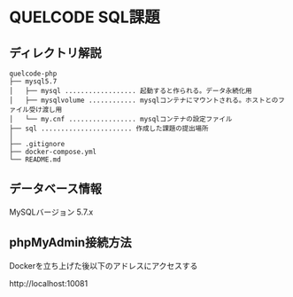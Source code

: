 # QUELCODE SQL課題

## ディレクトリ解説

```
quelcode-php
├── mysql5.7
│   ├── mysql .................. 起動すると作られる。データ永続化用
│   ├── mysqlvolume ............ mysqlコンテナにマウントされる。ホストとのファイル受け渡し用
│   └── my.cnf ................. mysqlコンテナの設定ファイル
├── sql ....................... 作成した課題の提出場所
│  
├── .gitignore
├── docker-compose.yml
└── README.md
```

## データベース情報
MySQLバージョン 5.7.x

## phpMyAdmin接続方法

Dockerを立ち上げた後以下のアドレスにアクセスする

http://localhost:10081